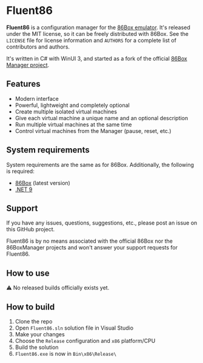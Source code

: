 # Fluent86
**Fluent86** is a configuration manager for the [86Box emulator](https://github.com/86Box/86Box). It's released under the MIT license, so it can be freely distributed with 86Box. See the `LICENSE` file for license information and `AUTHORS` for a complete list of contributors and authors.

It's written in C# with WinUI 3, and started as a fork of the official [86Box Manager project](https://github.com/86Box/86BoxManager).

## Features
* Modern interface
* Powerful, lightweight and completely optional
* Create multiple isolated virtual machines
* Give each virtual machine a unique name and an optional description
* Run multiple virtual machines at the same time
* Control virtual machines from the Manager (pause, reset, etc.)

## System requirements
System requirements are the same as for 86Box. Additionally, the following is required:  

* [86Box](https://github.com/86Box/86Box/releases) (latest version)
* [.NET 9](https://dotnet.microsoft.com/en-us/download/dotnet/9.0)

## Support
If you have any issues, questions, suggestions, etc., please post an issue on this GitHub project.

Fluent86 is by no means associated with the official 86Box nor the 86BoxManager projects and won't answer your support requests for Fluent86.

## How to use
⚠️ No released builds officially exists yet.

## How to build
1. Clone the repo
2. Open `Fluent86.sln` solution file in Visual Studio
3. Make your changes
4. Choose the `Release` configuration and `x86` platform/CPU
5. Build the solution
6. `Fluent86.exe` is now in `Bin\x86\Release\`
